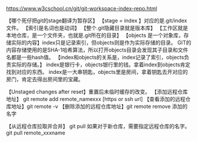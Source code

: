https://www.w3cschool.cn/git/git-workspace-index-repo.html 

【哪个死仔把git的stage翻译为暂存区】
【stage = index 】对应的是.git/index文件。
【索引是名词也是动词】
【整个.git隐藏目录就是版本库】
【工作区就是本地仓库，是一个文件夹，也就是.git所在的目录】
【objects 是一个对象库，存储实际的内容】index只是记录索引，但objects则是作为实际存储的目录。
  GIT的内容存储使用的是SHA-1哈希算法，所以打开objects目录会发现其子目录和文件名都是一些hash值。
【index和objects的关系是，index记录了索引，objects负责实际的存储。】
index是银行卡，objects银行里的钱。拿着index到objects肯定找到对应的东西。
index是一大串钥匙，objects里是房间，拿着钥匙去开对应的房门，肯定去得出房间里的宝藏。

【Unstaged changes after reset】重置后未临时缓存的改变。
【添加远程仓库地址】 git remote add  remote_namexxx  [https or ssh url]
【查看添加的远程仓库地址】git remote -v 
【删除添加的远程仓库地址】git remote remove 添加的名字

【从远程仓库拉取并合并】 git pull 如果对于新仓库，需要指定远程仓库的名字。
	git pull remote_xxxname 





